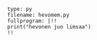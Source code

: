 ``` {#PythonHevonen plugin="csPlugin" ideTask="t1" id="fcMiHAtA5aee"}
type: py
filename: hevomem.py
fullprogram: |!!
print("hevonen juo limsaa")
!!
```
